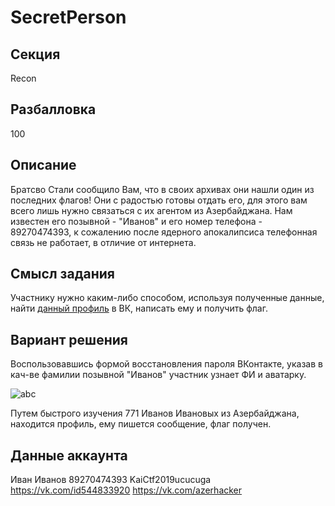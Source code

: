 # SecretPerson

## Секция
Recon

## Разбалловка
100

## Описание
Братсво Стали сообщило Вам, что в своих архивах они нашли один из последних флагов!
Они с радостью готовы отдать его, для этого вам всего лишь нужно связаться с их агентом из Азербайджана.
Нам известен его позывной - "Иванов" и его номер телефона - 89270474393,
к сожалению после ядерного апокалипсиса телефонная связь не работает, в отличие от интернета.


## Смысл задания
Участнику нужно каким-либо способом, используя полученные данные, найти [данный профиль](https://vk.com/azerhacker) в ВК,
написать ему и получить флаг.

## Вариант решения
Воспользовавшись формой восстановления пароля ВКонтакте, указав в кач-ве фамилии позывной "Иванов" участник узнает ФИ и аватарку.

![abc](https://pp.userapi.com/c856036/v856036864/40d52/V3kOq_AlHvE.jpg)

Путем быстрого изучения 771 Иванов Ивановых из Азербайджана, находится профиль, ему пишется сообщение, флаг получен.

## Данные аккаунта
Иван Иванов
89270474393
KaiCtf2019ucucuga
https://vk.com/id544833920
https://vk.com/azerhacker

